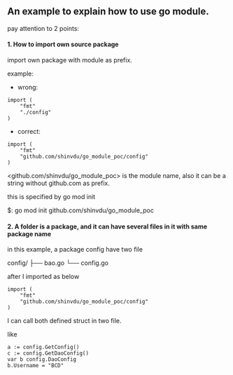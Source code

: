 ## An example to explain how to use go module.

pay attention to 2 points:

#### 1. How to import own source package

import own package with module as prefix. 

example: 

- wrong: 
```
import (
	"fmt"
	"./config"
)
```

- correct: 
```
import (
	"fmt"
	"github.com/shinvdu/go_module_poc/config"
)

```

<github.com/shinvdu/go_module_poc> is the module name, also it can be a string without github.com as prefix. 

this is specified by go mod init 

$: go mod init github.com/shinvdu/go_module_poc

#### 2. A folder is a package, and it can have several files in it with same package name

in this example, a package config have two file

config/
├── bao.go
└── config.go


after I imported as below
```
import (
	"fmt"
	"github.com/shinvdu/go_module_poc/config"
)
```

I can call both defined struct in two file.

like

```
a := config.GetConfig()
c := config.GetDaoConfig()
var b config.DaoConfig
b.Username = "BCD"
```


